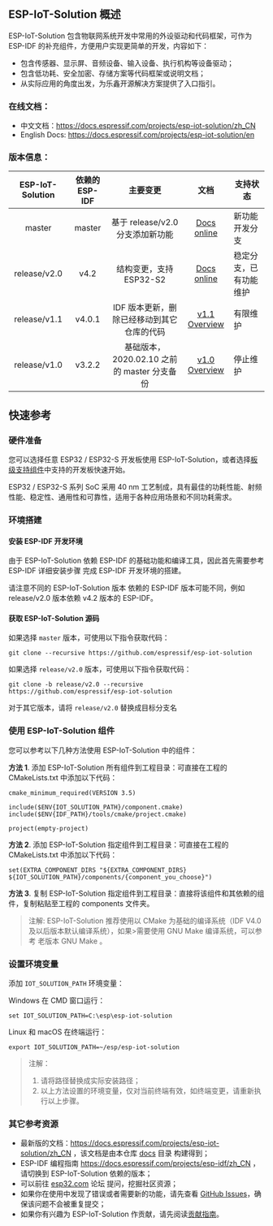 ## ESP-IoT-Solution 概述

ESP-IoT-Solution 包含物联网系统开发中常用的外设驱动和代码框架，可作为 ESP-IDF 的补充组件，方便用户实现更简单的开发，内容如下：

- 包含传感器、显示屏、音频设备、输入设备、执行机构等设备驱动；
- 包含低功耗、安全加密、存储方案等代码框架或说明文档；
- 从实际应用的角度出发，为乐鑫开源解决方案提供了入口指引。

### 在线文档：

- 中文文档：https://docs.espressif.com/projects/esp-iot-solution/zh_CN
- English Docs: https://docs.espressif.com/projects/esp-iot-solution/en

### 版本信息：

| ESP-IoT-Solution | 依赖的 ESP-IDF |                  主要变更                   |            文档              |        支持状态        |
| :--------------: | :------------: | :--------------------------------: |:------------------------------: | ---------------------- |
|      master      |     master     |      基于 release/v2.0 分支添加新功能       | [Docs online](https://docs.espressif.com/projects/esp-iot-solution/zh_CN) | 新功能开发分支         |
|   release/v2.0   |      v4.2      |           结构变更，支持 ESP32-S2           | [Docs online](https://docs.espressif.com/projects/esp-iot-solution/zh_CN) | 稳定分支，已有功能维护 |
|   release/v1.1   |     v4.0.1     | IDF 版本更新，删除已经移动到其它仓库的代码  | [v1.1 Overview](https://github.com/espressif/esp-iot-solution/tree/release/v1.1#esp32-iot-solution-overview) | 有限维护 |
|   release/v1.0   |     v3.2.2     | 基础版本，2020.02.10 之前的 master 分支备份 | [v1.0 Overview](https://github.com/espressif/esp-iot-solution/tree/release/v1.0#esp32-iot-solution-overview) | 停止维护  |


## 快速参考

### 硬件准备

您可以选择任意 ESP32 / ESP32-S 开发板使用 ESP-IoT-Solution，或者选择[板级支持组件](./examples/common_components/boards)中支持的开发板快速开始。

ESP32 / ESP32-S 系列 SoC 采用 40 nm 工艺制成，具有最佳的功耗性能、射频性能、稳定性、通用性和可靠性，适用于各种应用场景和不同功耗需求。

### 环境搭建

#### 安装 ESP-IDF 开发环境

由于 ESP-IoT-Solution 依赖 ESP-IDF 的基础功能和编译工具，因此首先需要参考 ESP-IDF 详细安装步骤 完成 ESP-IDF 开发环境的搭建。

请注意不同的 ESP-IoT-Solution 版本 依赖的 ESP-IDF 版本可能不同，例如 release/v2.0 版本依赖 v4.2 版本的 ESP-IDF。

#### 获取 ESP-IoT-Solution 源码

如果选择 `master` 版本，可使用以下指令获取代码：

```
git clone --recursive https://github.com/espressif/esp-iot-solution
```

如果选择 `release/v2.0` 版本，可使用以下指令获取代码：

```
git clone -b release/v2.0 --recursive https://github.com/espressif/esp-iot-solution
```

对于其它版本，请将 `release/v2.0` 替换成目标分支名

### 使用 ESP-IoT-Solution 组件

您可以参考以下几种方法使用 ESP-IoT-Solution 中的组件：

**方法 1**. 添加 ESP-IoT-Solution 所有组件到工程目录：可直接在工程的 CMakeLists.txt 中添加以下代码：

```
cmake_minimum_required(VERSION 3.5)

include($ENV{IOT_SOLUTION_PATH}/component.cmake)
include($ENV{IDF_PATH}/tools/cmake/project.cmake)

project(empty-project)
```

**方法 2**. 添加 ESP-IoT-Solution 指定组件到工程目录：可直接在工程的 CMakeLists.txt 中添加以下代码：

```
set(EXTRA_COMPONENT_DIRS "${EXTRA_COMPONENT_DIRS} ${IOT_SOLUTION_PATH}/components/{component_you_choose}")
```

**方法 3**. 复制 ESP-IoT-Solution 指定组件到工程目录：直接将该组件和其依赖的组件，复制粘贴至工程的 components 文件夹。

>注解:
>ESP-IoT-Solution 推荐使用以 CMake 为基础的编译系统（IDF V4.0 及以后版本默认编译系统），如果>需要使用 GNU Make 编译系统，可以参考 老版本 GNU Make 。

### 设置环境变量

添加 `IOT_SOLUTION_PATH` 环境变量：

Windows 在 CMD 窗口运行：

```
set IOT_SOLUTION_PATH=C:\esp\esp-iot-solution
```

Linux 和 macOS 在终端运行：

```
export IOT_SOLUTION_PATH=~/esp/esp-iot-solution
```

> 注解：
>   1. 请将路径替换成实际安装路径；
>   2. 以上方法设置的环境变量，仅对当前终端有效，如终端变更，请重新执行以上步骤。

### 其它参考资源

- 最新版的文档：https://docs.espressif.com/projects/esp-iot-solution/zh_CN ，该文档是由本仓库 [docs](./docs) 目录 构建得到；
- ESP-IDF 编程指南 https://docs.espressif.com/projects/esp-idf/zh_CN ，请切换到 ESP-IoT-Solution 依赖的版本；
- 可以前往 [esp32.com](www.esp32.com) 论坛 提问，挖掘社区资源；
- 如果你在使用中发现了错误或者需要新的功能，请先查看 [GitHub Issues](https://github.com/espressif/esp-iot-solution/issues)，确保该问题不会被重复提交；
- 如果你有兴趣为 ESP-IoT-Solution 作贡献，请先阅读[贡献指南](./CONTRIBUTING.rst)。